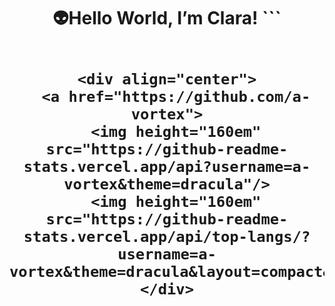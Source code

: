 <h1 align="center"> 👽Hello World, I’m Clara!
```
  
```

<div align="center">
  <a href="https://github.com/a-vortex">
  <img height="160em" src="https://github-readme-stats.vercel.app/api?username=a-vortex&theme=dracula"/>
  <img height="160em" src="https://github-readme-stats.vercel.app/api/top-langs/?username=a-vortex&theme=dracula&layout=compact&langs_count=6"/>
</div>
